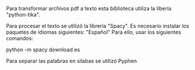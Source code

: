 Para transformar archivos pdf a texto esta biblioteca utiliza la libería "python-tika".

Para procesar el texto se utilizó la librería "Spacy". Es necesario instalar los paquetes de idiomas siguientes: "Español"
Para ello, usar los siguientes comandos:

python -m spacy download es

Para separar las palabras en silabas se utilizó Pyphen